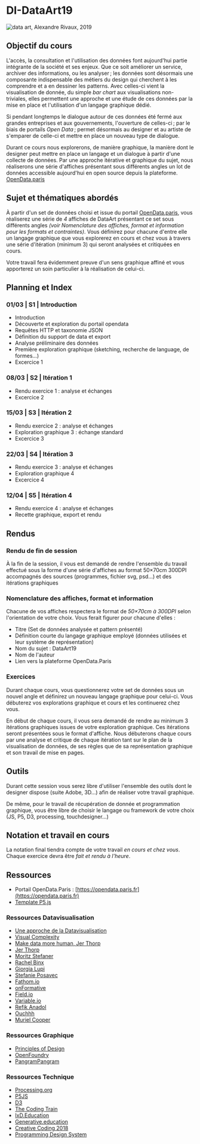 # DI-DataArt19
![data art, Alexandre Rivaux, 2019](https://www.arivaux.com/preprod/bannergif.gif)

## Objectif du cours
L'accès, la consultation et l'utilisation des données font aujourd'hui partie intégrante de la société et ses enjeux. Que ce soit améliorer un service, archiver des informations, ou les analyser ; les données sont désormais une composante indispensable des métiers du design qui cherchent à les comprendre et a en dessiner les patterns. Avec celles-ci vient la visualisation de donnée, du simple *bar chart* aux visualisations non-triviales, elles permettent une approche et une étude de ces données par la mise en place et l'utilisation d'un langage graphique dédié.

Si pendant longtemps le dialogue autour de ces données été fermé aux grandes entreprises et aux gouvernements, l'ouverture de celles-ci ; par le biais de portails *Open Data* ; permet désormais au designer et au artiste de s'emparer de celle-ci et mettre en place un nouveau type de dialogue.

Durant ce cours nous explorerons, de manière graphique, la manière dont le designer peut mettre en place un langage et un dialogue à partir d'une collecte de données. Par une approche itérative et graphique du sujet, nous réaliserons une série d'affiches présentant sous différents angles un lot de données accessible aujourd'hui en open source depuis la plateforme. [OpenData.paris](https://opendata.paris.fr/explore/?sort=modified)

## Sujet et thématiques abordés
À partir d'un set de données choisi et issue du portail [OpenData.paris](https://opendata.paris.fr), vous réaliserez une série de *4* affiches de DataArt présentant ce set sous différents angles _(voir *Nomenclature des affiches, format et information* pour les formats et contraintes)_.
Vous définirez pour chacune d'entre elle un langage graphique que vous explorerez en cours et chez vous à travers une série d'itération (minimum 3) qui seront analysées et critiquées en cours.

Votre travail fera évidemment preuve d'un sens graphique affiné et vous apporterez un soin particulier à la réalisation de celui-ci.

## Planning et Index
### 01/03 | S1 | Introduction
* Introduction
* Découverte et exploration du portail opendata
* Requêtes HTTP et taxonomie JSON
* Définition du support de data et export
* Analyse préliminaire des données
* Première exploration graphique (sketching, recherche de  language, de formes...)
* Excercice 1

### 08/03 | S2 | Itération 1
* Rendu exercice 1 : analyse et échanges
* Excercice 2

### 15/03 | S3 | Itération 2
* Rendu exercice 2 : analyse et échanges
* Exploration graphique 3 : échange standard
* Excercice 3

### 22/03 | S4 | Itération 3
* Rendu exercice 3 : analyse et échanges
* Exploration graphique 4
* Excercice 4

### 12/04 | S5 | Itération 4
* Rendu exercice 4 : analyse et échanges
* Recette graphique, export et rendu

## Rendus
### Rendu de fin de session
À la fin de la session, il vous est demandé de rendre l'ensemble du travail effectué sous la forme d'une série d'affiches au format 50×70cm 300DPI accompagnés des sources (programmes, fichier svg, psd...) et des itérations graphiques

### Nomenclature des affiches, format et information
Chacune de vos affiches respectera le format de _50×70cm à 300DPI_ selon l'orientation de votre choix. Vous ferait figurer pour chacune d'elles :
* Titre (Set de données analysée et pattern présenté)
* Définition courte du langage graphique employé (données utilisées et leur système de représentation)
* Nom du sujet : DataArt19
* Nom de l'auteur
* Lien vers la plateforme OpenData.Paris

### Exercices
Durant chaque cours, vous questionnerez votre set de données sous un nouvel angle et définirez un nouveau langage graphique pour celui-ci. Vous débuterez vos explorations graphique et cours et les continuerez chez vous.

En début de chaque cours, il vous sera demandé de rendre au minimum 3 itérations graphiques issues de votre exploration graphique. Ces itérations seront présentées sous le format d'affiche.
Nous débuterons chaque cours par une analyse et critique de chaque itération tant sur le plan de la visualisation de données, de ses règles que de sa représentation graphique et son travail de mise en pages.

## Outils
Durant cette session vous serez libre d'utiliser l'ensemble des outils dont le designer dispose (suite Adobe, 3D...) afin de réaliser votre travail graphique.

De même, pour le travail de récupération de donnée et programmation graphique, vous être libre de choisir le langage ou framework de votre choix (JS, P5, D3, processing, touchdesigner...)

## Notation et travail en cours
La notation final tiendra compte de votre travail *en cours et chez vous*.
Chaque exercice devra être *fait et rendu à l'heure*.

## Ressources

* Portail OpenData.Paris : [https://opendata.paris.fr](https://opendata.paris.fr)
* [Template P5.js](https://editor.p5js.org/arivaux@gmail.com/sketches/Oez5BggKv)

### Ressources Datavisualisation
* [Une approche de la Datavisualisation](https://docs.google.com/presentation/d/1B0zyRjWXHLkOw4ZBHcSYy2JsCLYGqN18hnX92vayz5Q/edit?usp=sharing)
* [Visual Complexity](http://www.visualcomplexity.com/vc/)
* [Make data more human, Jer Thorp](https://www.ted.com/talks/jer_thorp_make_data_more_human)
* [Jer Thorp](http://blog.blprnt.com/)
* [Moritz Stefaner](http://truth-and-beauty.net/)
* [Rachel Binx](https://rachelbinx.com/)
* [Giorgia Lupi](http://giorgialupi.com/)
* [Stefanie Posavec](http://www.stefanieposavec.com/)
* [Fathom.io](https://fathom.info/)
* [onFormative](https://www.onformative.com/)
* [Field.io](https://www.field.io/)
* [Variable.io](http://variable.io/)
* [Refik Anadol](http://refikanadol.com/)
* [Ouchhh](http://www.ouchhh.tv/)
* [Muriel Cooper](http://indexgrafik.fr/muriel-cooper/)

### Ressources Graphique
* [Principles of Design](https://docs.google.com/presentation/d/1QkXHGhG5xLnuziBpV72MuESpBEX7Y3478iDi0-viR5k/edit#slide=id.g19ef2af6f9_0_6)
* [OpenFoundry](https://open-foundry.com/)
* [PangramPangram](https://pangrampangram.com/)

### Ressources Technique
* [Processing.org](https://processing.org/)
* [P5JS](https://p5js.org/)
* [D3](https://d3js.org/)
* [The Coding Train](https://www.youtube.com/channel/UCvjgXvBlbQiydffZU7m1_aw)
* [IxD.Education](http://ixd.education/)
* [Generative.education](http://generative.ixd.education/)
* [Creative Coding 2018](https://alexr4.github.io/CC2018-eartsup/)
* [Programming Design System](https://programmingdesignsystems.com/)
